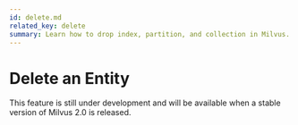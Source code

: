 ```yaml
---
id: delete.md
related_key: delete
summary: Learn how to drop index, partition, and collection in Milvus.
---
```


# Delete an Entity

<div class="alert note">
This feature is still under development and will be available when a stable version of Milvus 2.0 is released.
</div>
